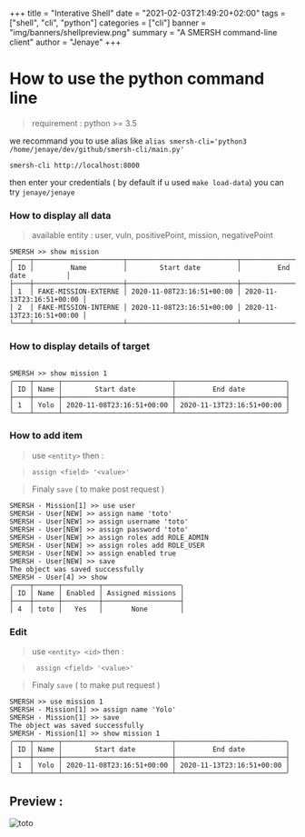 +++
title = "Interative Shell"
date = "2021-02-03T21:49:20+02:00"
tags = ["shell", "cli", "python"]
categories = ["cli"]
banner = "img/banners/shellpreview.png"
summary = "A SMERSH command-line client"
author = "Jenaye"
+++

# How to use the python command line 
>requirement : python >= 3.5

we recommand you to use alias like `alias smersh-cli='python3 /home/jenaye/dev/github/smersh-cli/main.py'`


```
smersh-cli http://localhost:8000
``` 

then enter your credentials ( by default if u used `make load-data`) you can try `jenaye/jenaye`


 

### How to display all data 
> available entity : user, vuln, positivePoint, mission, negativePoint

```
SMERSH >> show mission 
╭────┬──────────────────────┬───────────────────────────┬───────────────────────────╮
│ ID │         Name         │        Start date         │         End date          │
├────┼──────────────────────┼───────────────────────────┼───────────────────────────┤
│ 1  │ FAKE-MISSION-EXTERNE │ 2020-11-08T23:16:51+00:00 │ 2020-11-13T23:16:51+00:00 │
│ 2  │ FAKE-MISSION-INTERNE │ 2020-11-08T23:16:51+00:00 │ 2020-11-13T23:16:51+00:00 │
╰────┴──────────────────────┴───────────────────────────┴───────────────────────────╯

``` 


### How to display details of target 

``` 

SMERSH >> show mission 1
╭────┬──────┬───────────────────────────┬───────────────────────────╮
│ ID │ Name │        Start date         │         End date          │
├────┼──────┼───────────────────────────┼───────────────────────────┤
│ 1  │ Yolo │ 2020-11-08T23:16:51+00:00 │ 2020-11-13T23:16:51+00:00 │
╰────┴──────┴───────────────────────────┴───────────────────────────╯

``` 
### How to add item 

>use `<entity>`  then : 

> `assign <field> '<value>'`

> Finaly `save` ( to make post request )

``` 
SMERSH - Mission[1] >> use user 
SMERSH - User[NEW] >> assign name 'toto'
SMERSH - User[NEW] >> assign username 'toto'
SMERSH - User[NEW] >> assign password 'toto'
SMERSH - User[NEW] >> assign roles add ROLE_ADMIN
SMERSH - User[NEW] >> assign roles add ROLE_USER
SMERSH - User[NEW] >> assign enabled true
SMERSH - User[NEW] >> save
The object was saved successfully
SMERSH - User[4] >> show
╭────┬──────┬─────────┬───────────────────╮
│ ID │ Name │ Enabled │ Assigned missions │
├────┼──────┼─────────┼───────────────────┤
│ 4  │ toto │   Yes   │       None        │

``` 



### Edit 
>use `<entity> <id>`  then  : 

> ` assign <field> '<value>'`

> Finaly `save` ( to make put request )



``` 
SMERSH >> use mission 1
SMERSH - Mission[1] >> assign name 'Yolo'
SMERSH - Mission[1] >> save
The object was saved successfully
SMERSH - Mission[1] >> show mission 1
╭────┬──────┬───────────────────────────┬───────────────────────────╮
│ ID │ Name │        Start date         │         End date          │
├────┼──────┼───────────────────────────┼───────────────────────────┤
│ 1  │ Yolo │ 2020-11-08T23:16:51+00:00 │ 2020-11-13T23:16:51+00:00 │
╰────┴──────┴───────────────────────────┴───────────────────────────╯
```

## Preview : 

![toto](/imgBlog/shellpreview.png)
